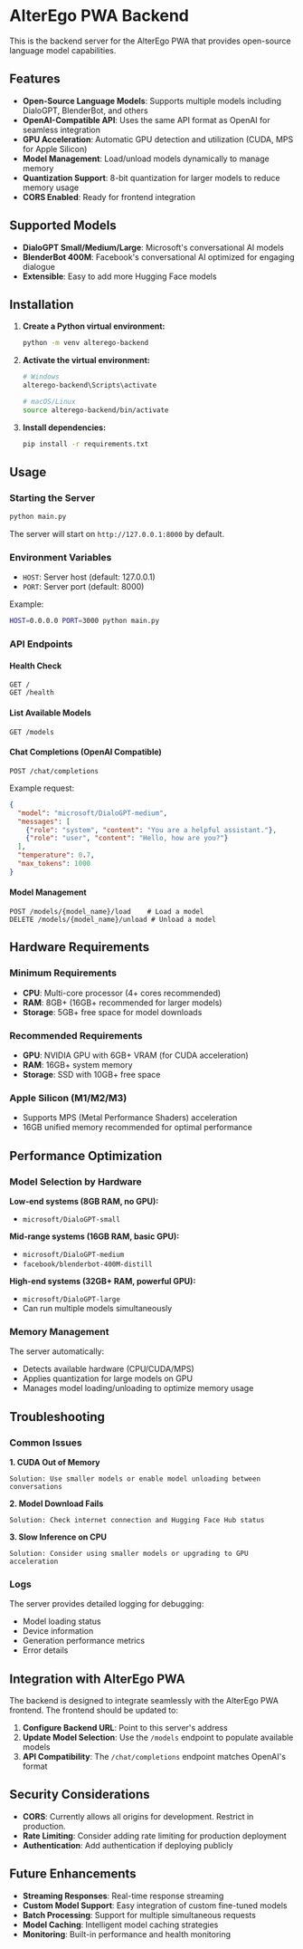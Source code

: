 # AlterEgo PWA Backend

This is the backend server for the AlterEgo PWA that provides open-source language model capabilities.

## Features

- **Open-Source Language Models**: Supports multiple models including DialoGPT, BlenderBot, and others
- **OpenAI-Compatible API**: Uses the same API format as OpenAI for seamless integration
- **GPU Acceleration**: Automatic GPU detection and utilization (CUDA, MPS for Apple Silicon)
- **Model Management**: Load/unload models dynamically to manage memory
- **Quantization Support**: 8-bit quantization for larger models to reduce memory usage
- **CORS Enabled**: Ready for frontend integration

## Supported Models

- **DialoGPT Small/Medium/Large**: Microsoft's conversational AI models
- **BlenderBot 400M**: Facebook's conversational AI optimized for engaging dialogue
- **Extensible**: Easy to add more Hugging Face models

## Installation

1. **Create a Python virtual environment:**
   ```bash
   python -m venv alterego-backend
   ```

2. **Activate the virtual environment:**
   ```bash
   # Windows
   alterego-backend\Scripts\activate
   
   # macOS/Linux
   source alterego-backend/bin/activate
   ```

3. **Install dependencies:**
   ```bash
   pip install -r requirements.txt
   ```

## Usage

### Starting the Server

```bash
python main.py
```

The server will start on `http://127.0.0.1:8000` by default.

### Environment Variables

- `HOST`: Server host (default: 127.0.0.1)
- `PORT`: Server port (default: 8000)

Example:
```bash
HOST=0.0.0.0 PORT=3000 python main.py
```

### API Endpoints

#### Health Check
```
GET /
GET /health
```

#### List Available Models
```
GET /models
```

#### Chat Completions (OpenAI Compatible)
```
POST /chat/completions
```

Example request:
```json
{
  "model": "microsoft/DialoGPT-medium",
  "messages": [
    {"role": "system", "content": "You are a helpful assistant."},
    {"role": "user", "content": "Hello, how are you?"}
  ],
  "temperature": 0.7,
  "max_tokens": 1000
}
```

#### Model Management
```
POST /models/{model_name}/load    # Load a model
DELETE /models/{model_name}/unload # Unload a model
```

## Hardware Requirements

### Minimum Requirements
- **CPU**: Multi-core processor (4+ cores recommended)
- **RAM**: 8GB+ (16GB+ recommended for larger models)
- **Storage**: 5GB+ free space for model downloads

### Recommended Requirements
- **GPU**: NVIDIA GPU with 6GB+ VRAM (for CUDA acceleration)
- **RAM**: 16GB+ system memory
- **Storage**: SSD with 10GB+ free space

### Apple Silicon (M1/M2/M3)
- Supports MPS (Metal Performance Shaders) acceleration
- 16GB unified memory recommended for optimal performance

## Performance Optimization

### Model Selection by Hardware

**Low-end systems (8GB RAM, no GPU):**
- `microsoft/DialoGPT-small`

**Mid-range systems (16GB RAM, basic GPU):**
- `microsoft/DialoGPT-medium`
- `facebook/blenderbot-400M-distill`

**High-end systems (32GB+ RAM, powerful GPU):**
- `microsoft/DialoGPT-large`
- Can run multiple models simultaneously

### Memory Management

The server automatically:
- Detects available hardware (CPU/CUDA/MPS)
- Applies quantization for large models on GPU
- Manages model loading/unloading to optimize memory usage

## Troubleshooting

### Common Issues

**1. CUDA Out of Memory**
```
Solution: Use smaller models or enable model unloading between conversations
```

**2. Model Download Fails**
```
Solution: Check internet connection and Hugging Face Hub status
```

**3. Slow Inference on CPU**
```
Solution: Consider using smaller models or upgrading to GPU acceleration
```

### Logs

The server provides detailed logging for debugging:
- Model loading status
- Device information
- Generation performance metrics
- Error details

## Integration with AlterEgo PWA

The backend is designed to integrate seamlessly with the AlterEgo PWA frontend. The frontend should be updated to:

1. **Configure Backend URL**: Point to this server's address
2. **Update Model Selection**: Use the `/models` endpoint to populate available models
3. **API Compatibility**: The `/chat/completions` endpoint matches OpenAI's format

## Security Considerations

- **CORS**: Currently allows all origins for development. Restrict in production.
- **Rate Limiting**: Consider adding rate limiting for production deployment
- **Authentication**: Add authentication if deploying publicly

## Future Enhancements

- **Streaming Responses**: Real-time response streaming
- **Custom Model Support**: Easy integration of custom fine-tuned models
- **Batch Processing**: Support for multiple simultaneous requests
- **Model Caching**: Intelligent model caching strategies
- **Monitoring**: Built-in performance and health monitoring
